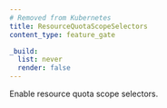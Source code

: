 ```yaml
---
# Removed from Kubernetes
title: ResourceQuotaScopeSelectors
content_type: feature_gate

_build:
  list: never
  render: false
---
```

Enable resource quota scope selectors.
